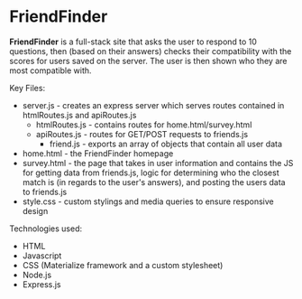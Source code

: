 # FriendFinder

**FriendFinder** is a full-stack site that asks the user to respond to 10 questions, then (based on their answers) checks their compatibility with the scores for users saved on the server.  The user is then shown who they are most compatible with.

Key Files:
* server.js - creates an express server which serves routes contained in htmlRoutes.js and apiRoutes.js
  * htmlRoutes.js - contains routes for home.html/survey.html
  * apiRoutes.js - routes for GET/POST requests to friends.js
    * friend.js - exports an array of objects that contain all user data
* home.html - the FriendFinder homepage
* survey.html - the page that takes in user information and contains the JS for getting data from friends.js, logic for determining who the closest match is (in regards to the user's answers), and posting the users data to friends.js
* style.css - custom stylings and media queries to ensure responsive design
    
Technologies used:
* HTML
* Javascript
* CSS (Materialize framework and a custom stylesheet)
* Node.js
* Express.js

